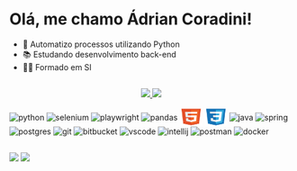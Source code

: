 
# Olá, me chamo Ádrian Coradini!

- 🤖 Automatizo processos utilizando Python
- 📚 Estudando desenvolvimento back-end
- 👨‍🎓 Formado em SI

##

<div align="center">
  <a href="https://github.com/akiraacs">
    <img height="180em" src="https://github-readme-stats.vercel.app/api?username=akiraacs&show_icons=true&theme=algolia&include_all_commits=true&count_private=trues"/>
    <img height="180em" src="https://github-readme-stats.vercel.app/api/top-langs/?username=akiraacs&layout=compact&langs_count=7&theme=algolia"/>
  </a>
</div>

<div dsplay="inline-block"><br>
  <img align="center" alt="python" height="30" width="40" src="https://cdn.jsdelivr.net/gh/devicons/devicon@latest/icons/python/python-original.svg">
  <img align="center" alt="selenium" height="30" width="40" src="https://cdn.jsdelivr.net/gh/devicons/devicon@latest/icons/selenium/selenium-original.svg">
  <img align="center" alt="playwright" height="30" width="40" src="https://cdn.jsdelivr.net/gh/devicons/devicon@latest/icons/playwright/playwright-original.svg">
  <img align="center" alt="pandas" height="30" width="40" src="https://cdn.jsdelivr.net/gh/devicons/devicon@latest/icons/pandas/pandas-original.svg">
  <img align="center" alt="html" height="30" width="40" src="https://raw.githubusercontent.com/devicons/devicon/master/icons/html5/html5-original.svg">
  <img align="center" alt="css" height="30" width="40" src="https://raw.githubusercontent.com/devicons/devicon/master/icons/css3/css3-original.svg">
<!--   <img align="center" alt="angular" height="30" width="40" src="https://cdn.jsdelivr.net/gh/devicons/devicon@latest/icons/angular/angular-original.svg"> -->
  <img align="center" alt="java" height="30" width="40" src="https://cdn.jsdelivr.net/gh/devicons/devicon@latest/icons/java/java-original.svg">
  <img align="center" alt="spring" height="30" width="40" src="https://cdn.jsdelivr.net/gh/devicons/devicon@latest/icons/spring/spring-original.svg">
  <img align="center" alt="postgres" height="30" width="40" src="https://cdn.jsdelivr.net/gh/devicons/devicon@latest/icons/postgresql/postgresql-original.svg">
<!--   <img align="center" alt="mongodb" height="30" width="40" src="https://cdn.jsdelivr.net/gh/devicons/devicon@latest/icons/mongodb/mongodb-original.svg"> -->
  <img align="center" alt="git" height="30" width="40" src="https://cdn.jsdelivr.net/gh/devicons/devicon@latest/icons/git/git-original.svg">
  <img align="center" alt="bitbucket" height="30" width="40" src="https://cdn.jsdelivr.net/gh/devicons/devicon@latest/icons/bitbucket/bitbucket-original.svg">
  <img align="center" alt="vscode" height="30" width="40" src="https://cdn.jsdelivr.net/gh/devicons/devicon@latest/icons/vscode/vscode-original.svg">
  <img align="center" alt="intellij" height="30" width="40" src="https://cdn.jsdelivr.net/gh/devicons/devicon@latest/icons/intellij/intellij-original.svg">
  <img align="center" alt="postman" height="30" width="40" src="https://cdn.jsdelivr.net/gh/devicons/devicon@latest/icons/postman/postman-original.svg">
  <img align="center" alt="docker" height="30" width="40" src="https://cdn.jsdelivr.net/gh/devicons/devicon@latest/icons/docker/docker-original.svg">
</div>

##

<div> 
  <a href="https://www.instagram.com/https_acds" target="_blank"><img src="https://img.shields.io/badge/-Instagram-%23E4405F?style=for-the-badge&logo=instagram&logoColor=white" target="_blank"></a>
  <a href="https://www.linkedin.com/in/adrian-coradini" target="_blank"><img src="https://img.shields.io/badge/-LinkedIn-%230077B5?style=for-the-badge&logo=linkedin&logoColor=white" target="_blank"></a>
</div>
